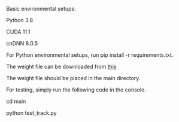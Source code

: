 Basic environmental setups:

Python 3.8

CUDA 11.1

cnDNN 8.0.5

For Python environmental setups, run pip install -r requirements.txt.

The weight file can be downloaded from [this](https://drive.google.com/file/d/18Gt4p8Dmc8Kcw1mtF3EDpuusHHp14bFz/view?usp=share_link)

The weight file should be placed in the main directory.

For testing, simply run the following code in the console.

cd main

python test_track.py
